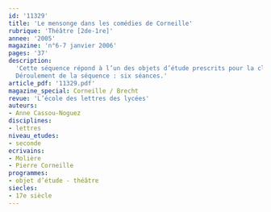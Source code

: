 ```yaml
---
id: '11329'
title: 'Le mensonge dans les comédies de Corneille'
rubrique: 'Théâtre [2de-1re]'
annee: '2005'
magazine: 'n°6-7 janvier 2006'
pages: '37'
description: 
  'Cette séquence répond à l’un des objets d’étude prescrits pour la classe de seconde : « Le théâtre : les genres et les registres (le comique et le tragique) ». Elle permet en effet aux élèves de découvrir certaines notions fondamentales pour l’analyse théâtrale – coup de théâtre, péripétie, didascalies, monologue, dialogue, tirade, personnage –, ainsi que le registre comique et le genre de la comédie. De manière à initier les élèves de seconde au programme de première, elle suggère également une réflexion sur la représentation des scènes étudiées en classe, grâce à des documents iconographiques. Enfin, cette séquence est l’occasion de pratiquer différents exercices (sujets d’invention, commentaires, dissertations, mais également exposés et lectures à haute voix).
  Déroulement de la séquence : six séances.'
article_pdf: '11329.pdf'
magazine_special: Corneille / Brecht
revue: 'L’école des lettres des lycées'
auteurs:
- Anne Cassou-Noguez
disciplines:
- lettres
niveau_etudes:
- seconde
ecrivains:
- Molière
- Pierre Corneille
programmes:
- objet d’étude - théâtre
siecles:
- 17e siècle
---
```

